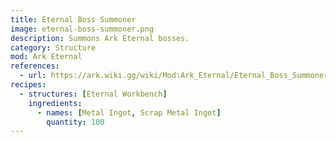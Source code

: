 ```yaml
---
title: Eternal Boss Summoner
image: eternal-boss-summoner.png
description: Summons Ark Eternal bosses.
category: Structure
mod: Ark Eternal
references:
  - url: https://ark.wiki.gg/wiki/Mod:Ark_Eternal/Eternal_Boss_Summoner
recipes:
  - structures: [Eternal Workbench]
    ingredients:
      - names: [Metal Ingot, Scrap Metal Ingot]
        quantity: 100
---
```



